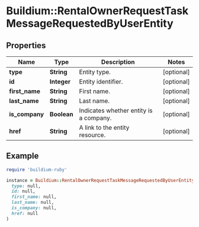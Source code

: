 # Buildium::RentalOwnerRequestTaskMessageRequestedByUserEntity

## Properties

| Name | Type | Description | Notes |
| ---- | ---- | ----------- | ----- |
| **type** | **String** | Entity type. | [optional] |
| **id** | **Integer** | Entity identifier. | [optional] |
| **first_name** | **String** | First name. | [optional] |
| **last_name** | **String** | Last name. | [optional] |
| **is_company** | **Boolean** | Indicates whether entity is a company. | [optional] |
| **href** | **String** | A link to the entity resource. | [optional] |

## Example

```ruby
require 'buildium-ruby'

instance = Buildium::RentalOwnerRequestTaskMessageRequestedByUserEntity.new(
  type: null,
  id: null,
  first_name: null,
  last_name: null,
  is_company: null,
  href: null
)
```

